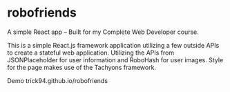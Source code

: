 # robofriends
A simple React app – Built for my Complete Web Developer course.

This is a simple React.js framework application utilizing a few outside APIs 
to create a stateful web application. Utilizing the APIs from JSONPlaceholder 
for user information and RoboHash for user images. Style for the page makes 
use of the Tachyons framework.

Demo
trick94.github.io/robofriends
